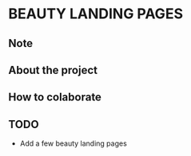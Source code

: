 # BEAUTY LANDING PAGES

## Note

## About the project

## How to colaborate

## TODO
- Add a few beauty landing pages